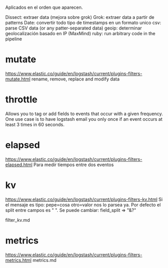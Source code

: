 Aplicados en el orden que aparecen.

Dissect: extraer data (mejora sobre grok)
Grok: extraer data a partir de patterns
Date: convertir todo tipo de timestamps en un formato unico
csv: parse CSV data (or any patter-separated data)
geoip: determinar geolocalización basado en IP (MaxMind)
ruby: run arbitrary code in the pipeline

# mutate
https://www.elastic.co/guide/en/logstash/current/plugins-filters-mutate.html
rename, remove, replace and modify data

# throttle
Allows you to tag or add fields to events that occur with a given frequency. One use case is to have logstash email you only once if an event occurs at least 3 times in 60 seconds.


# elapsed
https://www.elastic.co/guide/en/logstash/current/plugins-filters-elapsed.html
Para medir tiempos entre dos eventos

# kv
https://www.elastic.co/guide/en/logstash/current/plugins-filters-kv.html
Si el mensaje es tipo: pepe=cosa otro=valor nos lo parsea ya.
Por defecto el split entre campos es " ".
Se puede cambiar: field_split => "&?"

filter_kv.md


# metrics
https://www.elastic.co/guide/en/logstash/current/plugins-filters-metrics.html
metrics.md
